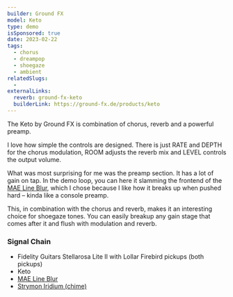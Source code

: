 ```yaml
---
builder: Ground FX
model: Keto
type: demo
isSponsored: true
date: 2023-02-22
tags:
  - chorus
  - dreampop
  - shoegaze
  - ambient
relatedSlugs:
  -
externalLinks:
  reverb: ground-fx-keto
  builderLink: https://ground-fx.de/products/keto
---
```


The Keto by Ground FX is combination of chorus, reverb and a powerful preamp.

I love how simple the controls are designed. There is just RATE and DEPTH for the chorus modulation, ROOM adjusts the reverb mix and LEVEL controls the output volume.

What was most surprising for me was the preamp section. It has a lot of gain on tap. In the demo loop, you can here it slamming the frontend of the [MAE Line Blur](/demos/mask-audio-electronics-line-blur), which I chose because I like how it breaks up when pushed hard – kinda like a console preamp.

This, in combination with the chorus and reverb, makes it an interesting choice for shoegaze tones. You can easily breakup any gain stage that comes after it and flush with modulation and reverb.

### Signal Chain

- Fidelity Guitars Stellarosa Lite II with Lollar Firebird pickups (both pickups)
- Keto
- [MAE Line Blur](/demos/mask-audio-electronics-line-blur)
- [Strymon Iridium (chime)](/demos/strymon-iridium)

